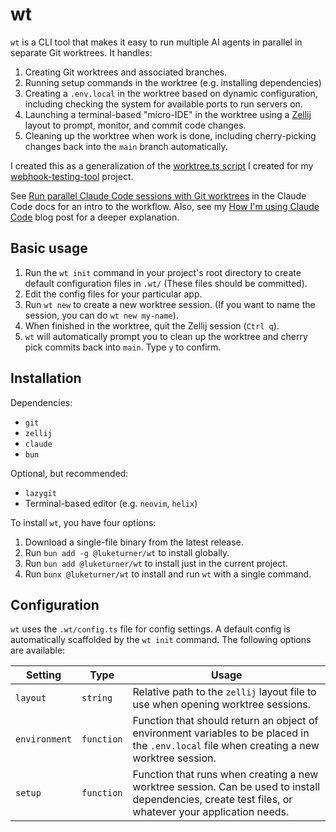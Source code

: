 # wt

`wt` is a CLI tool that makes it easy to run multiple AI agents in parallel in separate Git worktrees. It handles:

1. Creating Git worktrees and associated branches.
2. Running setup commands in the worktree (e.g. installing dependencies)
3. Creating a `.env.local` in the worktree based on dynamic configuration, including checking the system for available ports to run servers on.
4. Launching a terminal-based "micro-IDE" in the worktree using a [Zellij](https://zellij.dev/) layout to prompt, monitor, and commit code changes.
5. Cleaning up the worktree when work is done, including cherry-picking changes back into the `main` branch automatically.

I created this as a generalization of the [worktree.ts script](https://github.com/luketurner/webhook-testing-tool/blob/main/scripts/worktree.ts) I created for my [webhook-testing-tool](https://github.com/luketurner/webhook-testing-tool) project.

See [Run parallel Claude Code sessions with Git worktrees](https://docs.claude.com/en/docs/claude-code/common-workflows#run-parallel-claude-code-sessions-with-git-worktrees) in the Claude Code docs for an intro to the workflow. Also, see my [How I'm using Claude Code](https://blog.luketurner.org/posts/how-i-m-using-claude-code/) blog post for a deeper explanation.

## Basic usage

1. Run the `wt init` command in your project's root directory to create default configuration files in `.wt/` (These files should be committed).
2. Edit the config files for your particular app.
3. Run `wt new` to create a new worktree session. (If you want to name the session, you can do `wt new my-name`).
4. When finished in the worktree, quit the Zellij session (`Ctrl q`).
5. `wt` will automatically prompt you to clean up the worktree and cherry pick commits back into `main`. Type `y` to confirm.

## Installation

Dependencies:

- `git`
- `zellij`
- `claude`
- `bun`

Optional, but recommended:

- `lazygit`
- Terminal-based editor (e.g. `neovim`, `helix`)

To install `wt`, you have four options:

1. Download a single-file binary from the latest release.
2. Run `bun add -g @luketurner/wt` to install globally.
3. Run `bun add @luketurner/wt` to install just in the current project.
4. Run `bunx @luketurner/wt` to install and run `wt` with a single command.

## Configuration

`wt` uses the `.wt/config.ts` file for config settings. A default config is automatically scaffolded by the `wt init` command. The following options are available:

| Setting       | Type       | Usage                                                                                                                                                |
| ------------- | ---------- | ---------------------------------------------------------------------------------------------------------------------------------------------------- |
| `layout`      | `string`   | Relative path to the `zellij` layout file to use when opening worktree sessions.                                                                     |
| `environment` | `function` | Function that should return an object of environment variables to be placed in the `.env.local` file when creating a new worktree session.           |
| `setup`       | `function` | Function that runs when creating a new worktree session. Can be used to install dependencies, create test files, or whatever your application needs. |
